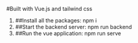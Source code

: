 #Built with Vue.js and tailwind css
1) ##Install all the packages:
 npm i
2) ##Start the backend server:
 npm run backend
3) ##Run the vue application:
 npm run serve